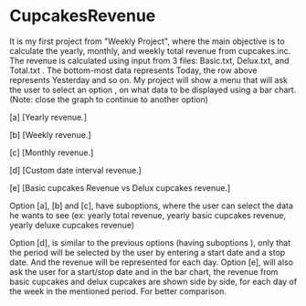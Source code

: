 # CupcakesRevenue

It is my first project from "Weekly Project", where the main objective is to calculate the yearly, monthly, and weekly total revenue from cupcakes.inc. The revenue is calculated using input from 3 files: Basic.txt, Delux.txt, and Total.txt . The bottom-most data represents Today, the row above represents Yesterday and so on.
My project will show a menu that will ask the user to select an option , on what data to be displayed using a bar chart. (Note: close the graph to continue to another option)

[a] [Yearly revenue.]

[b] [Weekly revenue.]

[c] [Monthly revenue.]

[d] [Custom date interval revenue.]

[e] [Basic cupcakes Revenue vs Delux cupcakes revenue.]

Option [a], [b] and [c], have suboptions, where the user can select the data he wants to see (ex: yearly total revenue, yearly basic cupcakes revenue, yearly deluxe cupcakes revenue)

Option [d], is similar to the previous options (having suboptions ), only that the period will be selected by the user by entering a start date and a stop date. And the revenue will be represented for each day.
Option [e], will also ask the user for a start/stop date and in the bar chart, the revenue from basic cupcakes and delux cupcakes are shown side by side, for each day of the week in the mentioned period. For better comparison. 
